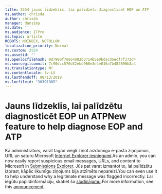 ```yaml
---
title: 2554 jauns līdzeklis, lai palīdzētu diagnosticēt EOP un ATP
ms.author: chrisda
author: chrisda
manager: dansimp
ms.date: ''
ms.audience: ITPro
ms.topic: article
ROBOTS: NOINDEX, NOFOLLOW
localization_priority: Normal
ms.custom: 2554
ms.assetid: ''
ms.openlocfilehash: 0d7990f78864882b3714b5e0bdacd6ecf7f373d4
ms.sourcegitcommit: 7c90dcc570d32ebd968e3e4e816a7b482890b3a4
ms.translationtype: MT
ms.contentlocale: lv-LV
ms.lasthandoff: 08/13/2019
ms.locfileid: "36391385"
---
```

# <a name="new-feature-to-help-diagnose-eop-and-atp"></a><span data-ttu-id="be309-102">Jauns līdzeklis, lai palīdzētu diagnosticēt EOP un ATP</span><span class="sxs-lookup"><span data-stu-id="be309-102">New feature to help diagnose EOP and ATP</span></span>

<span data-ttu-id="be309-103">Kā administrators, varat tagad viegli ziņot aizdomīgu e-pasta ziņojumus, URL un saturu Microsoft [Internet Explorer iesniegumi](https://protection.office.com/reportsubmission).</span><span class="sxs-lookup"><span data-stu-id="be309-103">As an admin, you can now easily report suspicious email messages, URLs, and content to Microsoft in [Submissions Explorer](https://protection.office.com/reportsubmission).</span></span> <span data-ttu-id="be309-104">Jūs pat varat izmantot to, lai palīdzētu izprast, kāpēc likumīgu ziņojums bija atzīmēts nepareizi.</span><span class="sxs-lookup"><span data-stu-id="be309-104">You can even use it to help understand why a legitimate message was flagged incorrectly.</span></span> <span data-ttu-id="be309-105">Lai iegūtu papildinformāciju, skatiet šo [sludinājumu](https://techcommunity.microsoft.com/t5/Security-Privacy-and-Compliance/Empower-security-teams-to-easily-report-suspicious-emails-amp/ba-p/752622).</span><span class="sxs-lookup"><span data-stu-id="be309-105">For more information, see this [announcement](https://techcommunity.microsoft.com/t5/Security-Privacy-and-Compliance/Empower-security-teams-to-easily-report-suspicious-emails-amp/ba-p/752622).</span></span>
